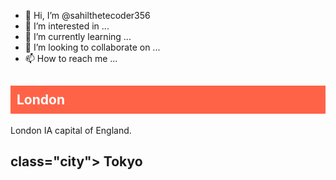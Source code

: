 - 👋 Hi, I’m @sahilthetecoder356
- 👀 I’m interested in ...
- 🌱 I’m currently learning ...
- 💞️ I’m looking to collaborate on ...
- 📫 How to reach me ...

<!---
sahilthetecoder356/sahilthetecoder356 is a ✨ special ✨ repository because its `README.md` (this file) appears on your GitHub profile.
You can click the Preview link to take a look at your changes.
--->
<html>
 <head>
  <style>
  .city {
   background-color: tomato;
   color: white;
   padding: 10px;
} 
   </style>
  </head>

 <body>  
  
  <h2 class="city">London</h2>
  <p>London IA capital of England. </p>

  <h2> class="city"> Tokyo</h2>
